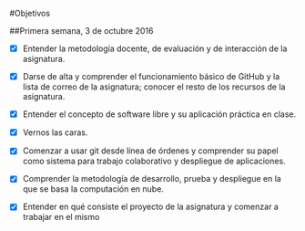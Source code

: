 #Objetivos

##Primera semana, 3 de octubre 2016

- [x] Entender la metodología docente, de evaluación y de interacción de la asignatura.

- [x] Darse de alta y comprender el funcionamiento básico de GitHub y la lista de correo de la asignatura; conocer el resto de los recursos de la asignatura.

- [x] Entender el concepto de software libre y su aplicación práctica en clase.

- [x] Vernos las caras.

- [x] Comenzar a usar git desde línea de órdenes y comprender su papel como sistema para trabajo colaborativo y despliegue de aplicaciones.

- [x] Comprender la metodología de desarrollo, prueba y despliegue en la que se basa la computación en nube.

- [x] Entender en qué consiste el proyecto de la asignatura y comenzar a trabajar en el mismo
